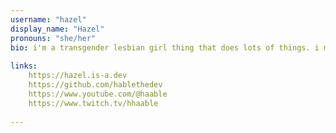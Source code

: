 ```yaml
---
username: "hazel"
display_name: "Hazel"
pronouns: "she/her"
bio: i'm a transgender lesbian girl thing that does lots of things. i make music, funny videos sometimes, games, videos, and also play video games. a personal favourite right now is slime rancher (19/03/25). yes i'm bri'ish.
  
links: 
    https://hazel.is-a.dev
    https://github.com/hablethedev
    https://www.youtube.com/@haable
    https://www.twitch.tv/hhaable
  
---
```

